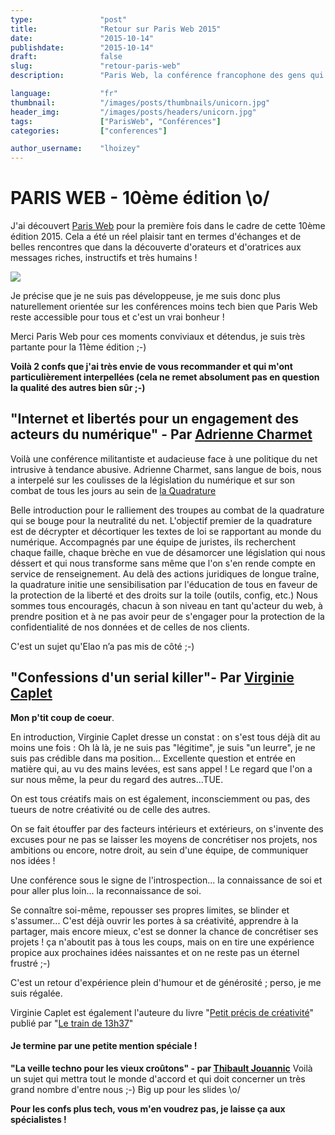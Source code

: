 ```yaml
---
type:               "post"
title:              "Retour sur Paris Web 2015"
date:               "2015-10-14"
publishdate:        "2015-10-14"
draft:              false
slug:               "retour-paris-web"
description:        "Paris Web, la conférence francophone des gens qui font le web !"

language:           "fr"
thumbnail:          "/images/posts/thumbnails/unicorn.jpg"
header_img:         "/images/posts/headers/unicorn.jpg"
tags:               ["ParisWeb", "Conférences"]
categories:         ["conferences"]

author_username:    "lhoizey"
---
```



# PARIS WEB - 10ème édition \o/

J'ai découvert [Paris Web](http://www.paris-web.fr/) pour la première fois dans le cadre de cette 10ème édition 2015.
Cela a été un réel plaisir tant en termes d'échanges et de belles rencontres que dans la découverte d'orateurs et d'oratrices aux messages riches, instructifs et très humains !

<img src="/fr/images/posts/2015/unicorn.png" class="pull-right">

Je précise que je ne suis pas développeuse, je me suis donc plus naturellement orientée sur les conférences moins tech bien que Paris Web reste accessible pour tous et c'est un vrai bonheur !

Merci Paris Web pour ces moments conviviaux et détendus, je suis très partante pour la 11ème édition ;-)


<strong>Voilà 2 confs que j'ai très envie de vous recommander et qui m'ont particulièrement interpellées (cela ne remet absolument pas en question la qualité des autres bien sûr ;-)</strong>

## "Internet et libertés pour un engagement des acteurs du numérique" - Par [Adrienne Charmet](http://www.paris-web.fr/orateurs/adrienne-charmet.php)

Voilà une conférence militantiste et audacieuse face à une politique du net intrusive à tendance abusive.
Adrienne Charmet, sans langue de bois, nous a interpelé sur les coulisses de la législation du numérique et sur son combat de tous les jours au sein de <a href="https://www.laquadrature.net/fr" target="blank">la Quadrature</a>

Belle introduction pour le ralliement des troupes au combat de la quadrature qui se bouge pour la neutralité du net.
L'objectif premier de la quadrature est de décrypter et décortiquer les textes de loi se rapportant au monde du numérique. Accompagnés par une équipe de juristes, ils recherchent chaque faille, chaque brèche en vue de désamorcer une législation qui nous déssert et qui nous transforme sans même que l'on s'en rende compte en service de renseignement.
Au delà des actions juridiques de longue traîne, la quadrature initie une sensibilisation par l'éducation de tous en faveur de la protection de la liberté et des droits sur la toile (outils, config, etc.)
Nous sommes tous encouragés, chacun à son niveau en tant qu'acteur du web, à prendre position et à ne pas avoir peur de s'engager pour la protection de la confidentialité de nos données et de celles de nos clients.

C'est un sujet qu'Elao n’a pas mis de côté ;-)


## "Confessions d'un serial killer"- Par [Virginie Caplet](http://www.paris-web.fr/orateurs/virginie-caplet.php)
<strong>Mon p'tit coup de coeur</strong>.


En introduction, Virginie  Caplet dresse un constat : on s'est tous déjà dit au moins une fois  : Oh là là, je ne suis pas "légitime", je suis "un leurre", je ne suis pas crédible dans ma position...
Excellente question et entrée en matière qui, au vu des mains levées, est sans appel ! Le regard que l'on a sur nous même, la peur du regard des autres...TUE.

On est tous créatifs mais on est également, inconsciemment ou pas, des tueurs de notre créativité ou de celle des autres.

On se fait étouffer par des facteurs intérieurs et extérieurs, on s'invente des excuses pour ne pas se laisser les moyens de concrétiser nos projets, nos ambitions ou encore, notre droit, au sein d'une équipe, de communiquer nos idées !

Une conférence sous le signe de l'introspection... la connaissance de soi et pour aller plus loin... la reconnaissance de soi.

Se connaître soi-même, repousser ses propres limites, se blinder et s'assumer... C'est déjà ouvrir les portes à sa créativité, apprendre à la partager, mais encore mieux, c'est se donner la chance de concrétiser ses projets !
ça n'aboutit pas à tous les coups, mais on en tire une expérience propice aux prochaines idées naissantes et on ne reste pas un éternel frustré ;-)

C'est un retour d'expérience plein d'humour et de générosité ; perso, je me suis régalée.

Virginie Caplet est également l'auteure du livre "[Petit précis de créativité](http://boutique.letrainde13h37.fr/products/petit-precis-de-creativite-virginie-caplet)" publié par "[Le train de 13h37](http://letrainde13h37.fr/)"

#### Je termine par une petite mention spéciale !
**"La veille techno pour les vieux croûtons" - par [Thibault Jouannic](http://www.paris-web.fr/orateurs/thibault-jouannic.php)**
Voilà un sujet qui mettra tout le monde d'accord et qui doit concerner un très grand nombre d'entre nous ;-)
Big up pour les slides \o/

**Pour les confs plus tech, vous m'en voudrez pas, je laisse ça aux spécialistes !**










